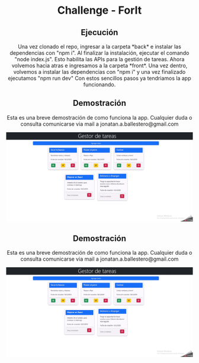 <h1 align='center'>Challenge - ForIt</h1>

<h2 align='center'>Ejecución</h2>

<div align='center'>
 <p>
  Una vez clonado el repo, ingresar a la carpeta *back* e instalar las dependencias con "npm i".
  Al finalizar la instalación, ejecutar el comando "node index.js". Esto habilita las APIs para la gestión de tareas.
  Ahora volvemos hacia atras e ingresamos a la carpeta *front*. Una vez dentro, volvemos a instalar las dependencias con "npm i" y una vez finalizado ejecutamos "npm run dev"
  Con estos sencillos pasos ya tendriamos la app funcionando.
</p>
</div>


<h2 align='center'>Demostración</h2>

<div align='center'>
  <p>
  Esta es una breve demostración de como funciona la app. Cualquier duda o consulta comunicarse via mail a jonatan.a.ballestero@gmail.com
  </p>
  <img src="/demostracion.gif" alt="demo">
</div>

<h2 align='center'>Demostración</h2>
 
<div align='center'>
  <p>
   Esta es una breve demostración de como funciona la app. Cualquier duda o consulta comunicarse via mail a jonatan.a.ballestero@gmail.com
  </p>
  <img src="Demostracion.gif" alt="demo">
</div>